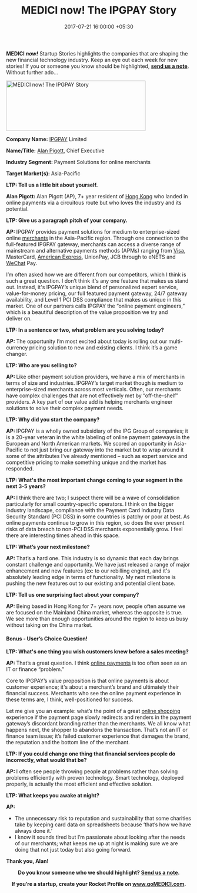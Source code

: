 ﻿---
title: MEDICI now! The IPGPAY Story
date: 2017-07-21 16:00:00 +05:30
categories:
- Fintech
- Insights
tags:
- American Express
- Asia
- eNETS
- Europe
- insights
- IPGPAY
- JCB
- Mastercard
- MEDICI
- MEDICI now
- UnionPay
- US
- Visa
- WeChat Pay
Image: "/uploads/interview.jpg"
Person: Elena Mesropyan
category:
- Fintech
- Insights
Markets:
- American Express
- Asia
- eNETS
- Europe
- insights
- IPGPAY
- JCB
- Mastercard
- MEDICI
- MEDICI now
- UnionPay
- US
- Visa
- WeChat Pay
type: post
status: publish
layout: post
---

<p><b>MEDICI</b><b><i> now!</i></b> Startup Stories highlights the companies that are shaping the new financial technology industry. Keep an eye out each week for new stories! If you or someone you know should be highlighted, <a href="mailto:elena@letstalkpayments.com" target="_blank" rel="noopener noreferrer"><b>send us a note</b></a>. Without further ado…</p>
<p><img class="aligncenter size-full wp-image-27250" src="https://s3-us-west-2.amazonaws.com/go-medici/uploads/2017/07/IPGpay.png" alt="MEDICI now! The IPGPAY Story" width="379" height="136" /></p>
<p></p>
<p><b>Company Name:</b> <a href="https://www.ipgpay.com/" target="_blank" rel="noopener noreferrer">IPGPAY</a> Limited</p>
<p><b>Name/Title:</b> <a href="http://linkedin.com/in/alan-pigott-bb99462" target="_blank" rel="noopener noreferrer">Alan Pigott</a>, Chief Executive</p>
<p><b>Industry Segment: </b>Payment Solutions for online merchants</p>
<p><b>Target Market(s): </b>Asia-Pacific</p>
<p><b>LTP: Tell us a little bit about yourself. </b></p>
<p><b>Alan Pigott: </b>Alan Pigott (AP), 7+ year resident of <a href="https://letstalkpayments.com/hong-kong-fintech-ecosystem-startups-regulators-investors-accelerators/" target="_blank" rel="noopener noreferrer">Hong Kong</a> who landed in online payments via a circuitous route but who loves the industry and its potential.</p>
<p><b>LTP: Give us a paragraph pitch of your company.</b></p>
<p><b>AP: </b>IPGPAY provides payment solutions for medium to enterprise-sized online <a href="https://letstalkpayments.com/crossing-borders-ecommerce-merchants-their-payments-challenges/" target="_blank" rel="noopener noreferrer">merchants</a> in the Asia-Pacific region. Through one connection to the full-featured IPGPAY gateway, merchants can access a diverse range of mainstream and alternative payments methods (APMs) ranging from <a href="https://letstalkpayments.com/instant-refunds-on-flipkart-for-debit-card-purchases-powered-by-visa/" target="_blank" rel="noopener noreferrer">Visa</a>, MasterCard, <a href="https://letstalkpayments.com/american-express-new-amex-bot-messenger/" target="_blank" rel="noopener noreferrer">American Express</a>, UnionPay, JCB through to eNETS and <a href="https://letstalkpayments.com/chinas-biggest-messaging-app-wechat-is-more-than-just-an-app/" target="_blank" rel="noopener noreferrer">WeChat</a> Pay.</p>
<p>I’m often asked how we are different from our competitors, which I think is such a great question. I don’t think it's any one feature that makes us stand out. Instead, it's IPGPAY’s unique blend of personalized expert service, value-for-money pricing, our full featured payment gateway, 24/7 gateway availability, and Level 1 PCI DSS compliance that makes us unique in this market. One of our partners calls IPGPAY the “online payment engineers,” which is a beautiful description of the value proposition we try and deliver on.</p>
<p><b>LTP: In a sentence or two, what problem are you solving today? </b></p>
<p><b>AP: </b>The opportunity I’m most excited about today is rolling out our multi-currency pricing solution to new and existing clients. I think it’s a game changer. </p>
<p><b>LTP: Who are you selling to? </b></p>
<p><b>AP: </b>Like other payment solution providers, we have a mix of merchants in terms of size and industries. IPGPAY’s target market though is medium to enterprise-sized merchants across most verticals. Often, our merchants have complex challenges that are not effectively met by “off-the-shelf” providers. A key part of our value add is helping merchants engineer solutions to solve their complex payment needs. </p>
<p><b>LTP: Why did you start the company? </b></p>
<p><b>AP: </b>IPGPAY is a wholly owned subsidiary of the IPG Group of companies; it is a 20-year veteran in the white labeling of online payment gateways in the European and North American markets. We scored an opportunity in Asia-Pacific to not just bring our gateway into the market but to wrap around it some of the attributes I’ve already mentioned – such as expert service and competitive pricing to make something unique and the market has responded. </p>
<p><b>LTP: What's the most important change coming to your segment in the next 3-5 years?</b></p>
<p><b>AP: </b>I think there are two; I suspect there will be a wave of consolidation particularly for small country-specific operators. I think on the bigger industry landscape, compliance with the Payment Card Industry Data Security Standard (PCI DSS) in some countries is patchy or poor at best. As online payments continue to grow in this region, so does the ever present risks of data breach to non-PCI DSS merchants exponentially grow. I feel there are interesting times ahead in this space.</p>
<p><b>LTP: What’s your next milestone?</b></p>
<p><b>AP: </b>That’s a hard one. This industry is so dynamic that each day brings constant challenge and opportunity. We have just released a range of major enhancement and new features (ex: to our rebilling engine), and it's absolutely leading edge in terms of functionality. My next milestone is pushing the new features out to our existing and potential client base. </p>
<p><b>LTP: Tell us one surprising fact about your company?</b></p>
<p><b>AP: </b>Being based in Hong Kong for 7+ years now, people often assume we are focused on the Mainland China market, whereas the opposite is true. We see more than enough opportunities around the region to keep us busy without taking on the China market. </p>
<h4><b>Bonus - User’s Choice Question!</b></h4>
<p><b>LTP: What's one thing you wish customers knew before a sales meeting? </b></p>
<p><b>AP: </b>That’s a great question. I think <a href="https://letstalkpayments.com/how-upcoming-w3c-payment-request-api-standardization-can-change-online-payments-space/" target="_blank" rel="noopener noreferrer">online payments</a> is too often seen as an IT or finance “problem.”</p>
<p>Core to IPGPAY’s value proposition is that online payments is about customer experience; it's about a merchant’s brand and ultimately their financial success. Merchants who see the online payment experience in these terms are, I think, well-positioned for success.</p>
<p>Let me give you an example: what’s the point of a great <a href="https://letstalkpayments.com/three-fundamental-trends-shaping-the-future-of-online-shopping/" target="_blank" rel="noopener noreferrer">online shopping</a> experience if the payment page slowly redirects and renders in the payment gateway’s discordant branding rather than the merchants. We all know what happens next, the shopper to abandons the transaction. That’s not an IT or finance team issue; it’s failed customer experience that damages the brand, the reputation and the bottom line of the merchant.</p>
<p><b>LTP: If you could change one thing that financial services people do incorrectly, what would that be? </b></p>
<p><b>AP: </b>I often see people throwing people at problems rather than solving problems efficiently with proven technology. Smart technology, deployed properly, is actually the most efficient and effective solution.</p>
<p><b>LTP: What keeps you awake at night? </b></p>
<p><b>AP: </b></p>
<ul>
<li style="font-weight: 400;">The unnecessary risk to reputation and sustainability that some charities take by keeping card data on spreadsheets because ‘that’s how we have always done it.’</li>
<li style="font-weight: 400;">I know it sounds tired but I’m passionate about looking after the needs of our merchants; what keeps me up at night is making sure we are doing that not just today but also going forward.</li>
</ul>
<p><b>Thank you, Alan!</b></p>
<p style="text-align: center;"><b>Do you know someone who we should highlight? </b><a href="mailto:elena@letstalkpayments.com"><b>Send us a note</b></a><b>.</b></p>
<p style="text-align: center;"><b>If you’re a startup, create your Rocket Profile on </b><a href="http://www.gomedici.com/"><b>www.goMEDICI.com</b></a><b>.</b></p>
